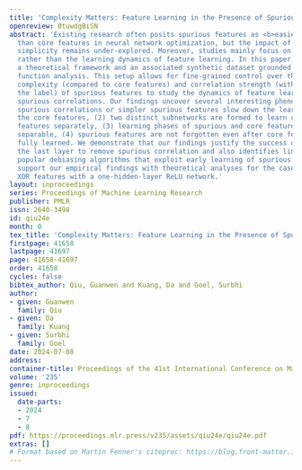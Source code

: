 ```yaml
---
title: 'Complexity Matters: Feature Learning in the Presence of Spurious Correlations'
openreview: 0tuwdgBiSN
abstract: 'Existing research often posits spurious features as <b>easier</b> to learn
  than core features in neural network optimization, but the impact of their relative
  simplicity remains under-explored. Moreover, studies mainly focus on end performance
  rather than the learning dynamics of feature learning. In this paper, we propose
  a theoretical framework and an associated synthetic dataset grounded in boolean
  function analysis. This setup allows for fine-grained control over the relative
  complexity (compared to core features) and correlation strength (with respect to
  the label) of spurious features to study the dynamics of feature learning under
  spurious correlations. Our findings uncover several interesting phenomena: (1) stronger
  spurious correlations or simpler spurious features slow down the learning rate of
  the core features, (2) two distinct subnetworks are formed to learn core and spurious
  features separately, (3) learning phases of spurious and core features are not always
  separable, (4) spurious features are not forgotten even after core features are
  fully learned. We demonstrate that our findings justify the success of retraining
  the last layer to remove spurious correlation and also identifies limitations of
  popular debiasing algorithms that exploit early learning of spurious features. We
  support our empirical findings with theoretical analyses for the case of learning
  XOR features with a one-hidden-layer ReLU network.'
layout: inproceedings
series: Proceedings of Machine Learning Research
publisher: PMLR
issn: 2640-3498
id: qiu24e
month: 0
tex_title: 'Complexity Matters: Feature Learning in the Presence of Spurious Correlations'
firstpage: 41658
lastpage: 41697
page: 41658-41697
order: 41658
cycles: false
bibtex_author: Qiu, Guanwen and Kuang, Da and Goel, Surbhi
author:
- given: Guanwen
  family: Qiu
- given: Da
  family: Kuang
- given: Surbhi
  family: Goel
date: 2024-07-08
address:
container-title: Proceedings of the 41st International Conference on Machine Learning
volume: '235'
genre: inproceedings
issued:
  date-parts:
  - 2024
  - 7
  - 8
pdf: https://proceedings.mlr.press/v235/assets/qiu24e/qiu24e.pdf
extras: []
# Format based on Martin Fenner's citeproc: https://blog.front-matter.io/posts/citeproc-yaml-for-bibliographies/
---
```

